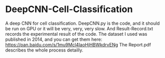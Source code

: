 # DeepCNN-Cell-Classification
A deep CNN for cell classification.
DeepCNN.py is the code, and it should be run on GPU or it will be very, very, very slow.
And Result-Record.txt records the experimental result of the code.
The dataset I used was published in 2014, and you can get them here: https://pan.baidu.com/s/1mu9Mcl4laoHjHBWkdrvENg
The Report.pdf describes the whole process detailly.
